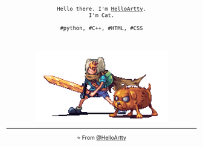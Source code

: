 <p align="center">
  <br>
  <br>
  <br>
  <samp>Hello there. I'm <a href="https://www.instagram.com/ctwsk.__a/">HelloArtty</a>.<br> I'm Cat.<br><br>#python, #C++, #HTML, #CSS</samp>
  <br>
  <br>
  <br>
  <br>
  <img src="https://github.com/selimdoyranli/selimdoyranli/blob/master/preview.gif" width="350" />
</p>

------------
<p align="center">⭐️ From <a href="https://github.com/HelloArtty">@HelloArtty</a></p>
